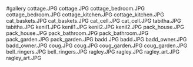 #gallery
cottage.JPG	cottage.JPG
cottage_bedroom.JPG	cottage_bedroom.JPG
cottage_kitchen.JPG	cottage_kitchen.JPG
cat_baskets.JPG	cat_baskets.JPG
cat_cell.JPG	cat_cell.JPG
tabitha.JPG	tabitha.JPG
kenil1.JPG	kenil1.JPG
kenil2.JPG	kenil2.JPG
pack_house.JPG	pack_house.JPG
pack_bathroom.JPG	pack_bathroom.JPG
pack_garden.JPG	pack_garden.JPG
badd.JPG	badd.JPG
badd_owner.JPG	badd_owner.JPG
coug.JPG	coug.JPG
coug_garden.JPG	coug_garden.JPG
bell_ringers.JPG	bell_ringers.JPG
ragley.JPG	ragley.JPG
ragley_art.JPG	ragley_art.JPG
